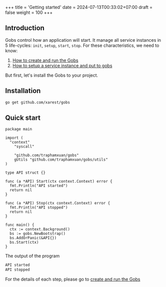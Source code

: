 +++
title = 'Getting started'
date = 2024-07-13T00:33:02+07:00
draft = false
weight = 100
+++

## Introduction

Gobs control how an application will start. It manage all service instances in 5 life-cycles: `init`, `setup`, `start`, `stop`. For these characteristics, we need to know:
1. [How to create and run the Gobs](/docs/getting-started/create-run-gobs)
1. [How to setup a service instance and put to gobs](/docs/getting-started/build-gobs-service)

But first, let's install the Gobs to your project.

## Installation

```bash
go get github.com/xarest/gobs
```

## Quick start


```golang
package main

import (
  "context"
	"syscall"

	"github.com/traphamxuan/gobs"
	gUtils "github.com/traphamxuan/gobs/utils"
)

type API struct {}

func (a *API) Start(ctx context.Context) error {
  fmt.Println("API started")
  return nil
}

func (a *API) Stop(ctx context.Context) error {
  fmt.Println("API stopped")
  return nil
}

func main() {
  ctx := context.Background()
  bs := gobs.NewBootstrap()
  bs.AddOrPanic(&API{})
  bs.Start(ctx)
}
```
The output of the program
```bash
API started
API stopped
```
For the details of each step, please go to [create and run the Gobs](/docs/getting-started/create-run-gobs)
